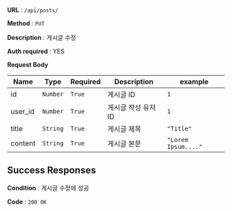 **URL** : `/api/posts/`

**Method** : `PUT`

**Description** : 게시글 수정

**Auth required** : YES

**Request Body**

|Name|Type|Required|Description|example|
|----|----|--------|--------|-------|
|id|`Number`|`True`|게시글 ID|`1`|
|user_id|`Number`|`True`|게시글 작성 유저 ID|`1`|
|title|`String`|`True`|게시글 제목|`"Title"`|
|content|`String`|`True`|게시글 본문|`"Lorem Ipsum...."`|



## Success Responses

**Condition** : 게시글 수정에 성공

**Code** : `200 OK`

